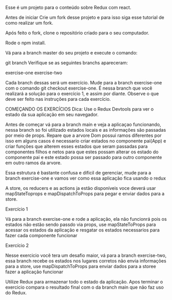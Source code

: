 Esse é um projeto para o conteúdo sobre Redux com react.

Antes de iniciar
Crie um fork desse projeto e para isso siga esse tutorial de como realizar um fork.

Após feito o fork, clone o repositório criado para o seu computador.

Rode o npm install.

Vá para a branch master do seu projeto e execute o comando:

git branch
Verifique se as seguintes branchs apareceram:

exercise-one exercise-two

Cada branch dessas será um exercício.
Mude para a branch exercise-one com o comando git checkout exercise-one. É nessa branch que você realizará a solução para o exercício 1, e assim por diante.
Observe o que deve ser feito nas instruções para cada exercício.

COMEÇANDO OS EXERCÍCIOS
Dica: Use o Redux Devtools para ver o estado da sua aplicação em seu navegador.

Antes de começar vá para a branch main e veja a aplicaçao funcionando, nessa branch so foi utilizado estados locais e as informações são passadas por meio de props. Repare que a arvore Dom possui ramos diferentes por isso em alguns casos é necessario criar estados no componente pai(App) e criar funções que alterem esses estados que seram passadas para componentes filhos e netos para que estes possam alterar os estado do componente pai e este estado possa ser passado para outro componente em outro ramos da arvore.

Essa estrutura é bastante confusa e dificil de gerenciar, mude para a branch exercise-one e vamos ver como essa aplicação fica usando o redux

A store, os reducers e as actions ja estão disponíveis voce deverá usar mapStateToprops e mapDispatchToProps para pegar e enviar dados para a store.

Exercício 1

Vá para a branch exercise-one e rode a aplicação, ela não funcionrá pois os estados não estão sendo passdo via props, use mapStateToProps para acessar os estados da aplicação e resgatar os estados necessarios para fazer cada componente funcionar

Exercício 2

Nesse exercicio você tera um desafio maior, vá para a branch exercise-two, essa branch recebe os estados nos lugares corretos não envia informações para a store, use mapDispatchToProps para enviar dados para a storee fazer a aplicação funcionar

Utilize Redux para armazenar todo o estado da aplicação. Apos terminar o exercicio compara o resultado final com o da branch main que não faz uso do Redux.
